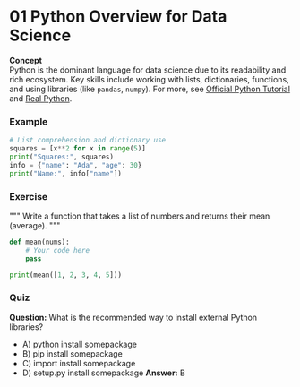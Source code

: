 # 01 Python Overview for Data Science

**Concept**  
Python is the dominant language for data science due to its readability and rich ecosystem. Key skills include working with lists, dictionaries, functions, and using libraries (like `pandas`, `numpy`). For more, see [Official Python Tutorial](https://docs.python.org/3/tutorial/) and [Real Python](https://realpython.com/).

### Example
```python
# List comprehension and dictionary use
squares = [x**2 for x in range(5)]
print("Squares:", squares)
info = {"name": "Ada", "age": 30}
print("Name:", info["name"])
```

### Exercise
"""
Write a function that takes a list of numbers and returns their mean (average).
"""
```python
def mean(nums):
    # Your code here
    pass

print(mean([1, 2, 3, 4, 5]))
```

### Quiz
**Question:** What is the recommended way to install external Python libraries?
- A) python install somepackage
- B) pip install somepackage
- C) import install somepackage
- D) setup.py install somepackage
**Answer:** B
